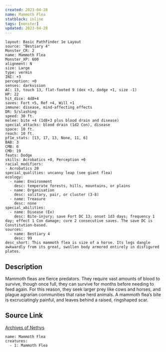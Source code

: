 ```yaml
---
created: 2023-04-28
name: Mammoth Flea
statblock: inline
tags: [monster]
updated: 2023-04-28
---
```

```statblock
layout: Basic Pathfinder 1e Layout
source: "Bestiary 4"
Monster_CR: 2
name: Mammoth Flea
Monster_XP: 600
alignment: N
size: Large
type: vermin
INI: +3
perception: +0
senses: darkvision
AC: 13, touch 13, flat-footed 9 (dex +3, dodge +1, size -1)
HP: 22
hit_dice: 4d8+4
saves: Fort +5, Ref +4, Will +1
immune: disease, mind-affecting effects
DR: 5/slashing
speed: 30 ft.
melee: bite +4 (1d8+3 plus blood drain and disease)
special_attacks: blood drain (1d2 Con), disease
space: 10 ft.
reach: 10 ft.
pf1e_stats: [13, 17, 13, None, 11, 6]
BAB: 3
CMB: 6
CMD: 19
feats: Dodge
skills: Acrobatics +0, Perception +0
racial_modifiers:
- Acrobatics 20
special_qualities: uncanny leap (see giant flea)
ecology:
  - name: Environment
    desc: temperate forests, hills, mountains, or plains
  - name: Organisation
    desc: solitary, pair, or cluster (3-8)
  - name: Treasure
    desc: none
special_abilities:
  - name: Disease (Ex)
    desc: Bite-injury; save Fort DC 13; onset 1d3 days; frequency 1 day; effect 1 Con damage; cure 2 consecutive saves. The save DC is Constitution-based.
sources:
  - name: Bestiary 4
    desc: 99
desc_short: This mammoth flea is size of a horse. Its legs dangle awkwardly from its great, swollen body armored entirely in disfigured plates.
```
## Description
Mammoth fleas are fierce predators. They require vast amounts of blood to survive, though once full, they can survive for months before needing to feed again. For this reason, they seek larger prey like cows and horses, and plague agrarian communities that raise herd animals. A mammoth flea’s bite is excruciatingly painful, and leaves behind a raised, ringshaped scar.
## Source Link
[Archives of Nethys](https://aonprd.com/MonsterDisplay.aspx?ItemName=Mammoth%20Flea)
```encounter-table
name: Mammoth Flea
creatures:
  - 1: Mammoth Flea
```
